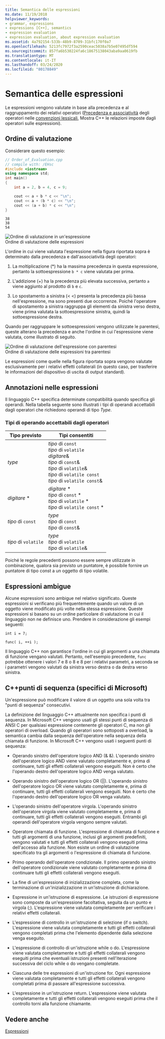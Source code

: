 ```yaml
---
title: Semantica delle espressioni
ms.date: 11/19/2018
helpviewer_keywords:
- grammar, expressions
- expressions [C++], semantics
- expression evaluation
- expression evaluation, about expression evaluation
ms.assetid: 4a792154-533b-48b9-8709-31bfc170f0a7
ms.openlocfilehash: 5213fc7972f3a2590ceac5038a7b5e07495df594
ms.sourcegitcommit: 857fa6b530224fa6c18675138043aba9aa0619fb
ms.translationtype: MT
ms.contentlocale: it-IT
ms.lasthandoff: 03/24/2020
ms.locfileid: "80178849"
---
```

# <a name="semantics-of-expressions"></a>Semantica delle espressioni

Le espressioni vengono valutate in base alla precedenza e al raggruppamento dei relativi operatori ([Precedenza e associatività](../cpp/cpp-built-in-operators-precedence-and-associativity.md) degli operatori nelle [convenzioni lessicali](../cpp/lexical-conventions.md), Mostra C++ le relazioni imposte dagli operatori sulle espressioni).

## <a name="order-of-evaluation"></a>Ordine di valutazione

Considerare questo esempio:

```cpp
// Order_of_Evaluation.cpp
// compile with: /EHsc
#include <iostream>
using namespace std;
int main()
{
    int a = 2, b = 4, c = 9;

    cout << a + b * c << "\n";
    cout << a + (b * c) << "\n";
    cout << (a + b) * c << "\n";
}
```

```Output
38
38
54
```

![Ordine di valutazione in un'espressione](../cpp/media/vc38zv1.gif "Ordine di valutazione di un'espressione") <br/>
Ordine di valutazione delle espressioni

L'ordine in cui viene valutata l'espressione nella figura riportata sopra è determinato dalla precedenza e dall'associatività degli operatori:

1. La moltiplicazione (*) ha la massima precedenza in questa espressione, pertanto la sottoespressione `b * c` viene valutata per prima.

1. L'addizione (+) ha la precedenza più elevata successiva, pertanto `a` viene aggiunto al prodotto di `b` e `c`.

1. Lo spostamento a sinistra (< <) presenta la precedenza più bassa nell'espressione, ma sono presenti due occorrenze. Poiché l'operatore di spostamento a sinistra raggruppa gli elementi da sinistra verso destra, viene prima valutata la sottoespressione sinistra, quindi la sottoespressione destra.

Quando per raggruppare le sottoespressioni vengono utilizzate le parentesi, queste alterano la precedenza e anche l'ordine in cui l'espressione viene valutata, come illustrato di seguito.

![Ordine di valutazione dell'espressione con parentesi](../cpp/media/vc38zv2.gif "Ordine di valutazione di un'espressione con parentesi") <br/>
Ordine di valutazione delle espressioni tra parentesi

Le espressioni come quelle nella figura riportata sopra vengono valutate esclusivamente per i relativi effetti collaterali (in questo caso, per trasferire le informazioni del dispositivo di uscita di output standard).

## <a name="notation-in-expressions"></a>Annotazioni nelle espressioni

Il linguaggio C++ specifica determinate compatibilità quando specifica gli operandi. Nella tabella seguente sono illustrati i tipi di operandi accettabili dagli operatori che richiedono operandi di tipo *Type*.

### <a name="operand-types-acceptable-to-operators"></a>Tipi di operando accettabili dagli operatori

|Tipo previsto|Tipi consentiti|
|-------------------|-------------------|
|*type*|*tipo* di `const`<br /> *tipo* di `volatile`<br /> *digitare*&<br /> *tipo* di `const`&<br /> *tipo* di `volatile`&<br /> *tipo* di `volatile const`<br /> *tipo* di `volatile const`&|
|*digitare* \*|*digitare* \*<br /> *tipo* di `const` \*<br /> *tipo* di `volatile` \*<br /> *tipo* di `volatile const` \*|
|*tipo* di `const`|*type*<br /> *tipo* di `const`<br />*tipo* di `const`&|
|*tipo* di `volatile`|*type*<br /> *tipo* di `volatile`<br /> *tipo* di `volatile`&|

Poiché le regole precedenti possono essere sempre utilizzate in combinazione, qualora sia previsto un puntatore, è possibile fornire un puntatore di tipo const a un oggetto di tipo volatile.

## <a name="ambiguous-expressions"></a>Espressioni ambigue

Alcune espressioni sono ambigue nel relativo significato. Queste espressioni si verificano più frequentemente quando un valore di un oggetto viene modificato più volte nella stessa espressione. Queste espressioni si basano su un ordine particolare di valutazione in cui il linguaggio non ne definisce uno. Prendere in considerazione gli esempi seguenti:

```
int i = 7;

func( i, ++i );
```

Il linguaggio C++ non garantisce l'ordine in cui gli argomenti a una chiamata di funzione vengano valutati. Pertanto, nell'esempio precedente, `func` potrebbe ottenere i valori 7 e 8 o 8 e 8 per i relativi parametri, a seconda se i parametri vengono valutati da sinistra verso destra o da destra verso sinistra.

## <a name="c-sequence-points-microsoft-specific"></a>C++punti di sequenza (specifici di Microsoft)

Un'espressione può modificare il valore di un oggetto una sola volta tra "punti di sequenza" consecutivi.

La definizione del linguaggio C++ attualmente non specifica i punti di sequenza. In Microsoft C++ vengono usati gli stessi punti di sequenza di ANSI C per qualsiasi espressione contenente gli operatori C, ma non gli operatori di overload. Quando gli operatori sono sottoposti a overload, la semantica cambia dalla sequenza dell'operatore nella sequenza della chiamata di funzione. In Microsoft C++ vengono usati i seguenti punti di sequenza:

- Operando sinistro dell'operatore logico AND (& &). L'operando sinistro dell'operatore logico AND viene valutato completamente e, prima di continuare, tutti gli effetti collaterali vengono eseguiti. Non è certo che l'operando destro dell'operatore logico AND venga valutato.

- Operando sinistro dell'operatore logico OR (&#124;&#124;). L'operando sinistro dell'operatore logico OR viene valutato completamente e, prima di continuare, tutti gli effetti collaterali vengono eseguiti. Non è certo che l'operando destro dell'operatore logico OR venga valutato.

- L'operando sinistro dell'operatore virgola. L'operando sinistro dell'operatore virgola viene valutato completamente e, prima di continuare, tutti gli effetti collaterali vengono eseguiti. Entrambi gli operandi dell'operatore virgola vengono sempre valutati.

- Operatore chiamata di funzione. L'espressione di chiamata di funzione e tutti gli argomenti di una funzione, inclusi gli argomenti predefiniti, vengono valutati e tutti gli effetti collaterali vengono eseguiti prima dell'accesso alla funzione. Non esiste un ordine di valutazione specificato tra gli argomenti o l'espressione di chiamata di funzione.

- Primo operando dell'operatore condizionale. Il primo operando sinistro dell'operatore condizionale viene valutato completamente e prima di continuare tutti gli effetti collaterali vengono eseguiti.

- La fine di un'espressione di inizializzazione completa, come la terminazione di un'inizializzazione in un'istruzione di dichiarazione.

- Espressione in un'istruzione di espressione. Le istruzioni di espressione sono composte da un'espressione facoltativa, seguita da un punto e virgola (;). L'espressione viene valutata completamente per verificare i relativi effetti collaterali.

- L'espressione di controllo in un'istruzione di selezione (if o switch). L'espressione viene valutata completamente e tutti gli effetti collaterali vengono completati prima che l'elemento dipendente dalla selezione venga eseguito.

- L'espressione di controllo di un'istruzione while o do. L'espressione viene valutata completamente e tutti gli effetti collaterali vengono eseguiti prima che eventuali istruzioni presenti nell'iterazione successiva del ciclo while o do vengano completate.

- Ciascuna delle tre espressioni di un'istruzione for. Ogni espressione viene valutata completamente e tutti gli effetti collaterali vengono completati prima di passare all'espressione successiva.

- L'espressione in un'istruzione return. L'espressione viene valutata completamente e tutti gli effetti collaterali vengono eseguiti prima che il controllo torni alla funzione chiamante.

## <a name="see-also"></a>Vedere anche

[Espressioni](../cpp/expressions-cpp.md)
